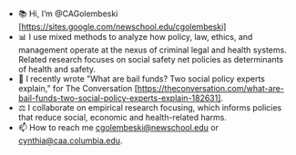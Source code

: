 - 📚 Hi, I’m @CAGolembeski [https://sites.google.com/newschool.edu/cgolembeski]
- 📊 I use mixed methods to analyze how policy, law, ethics, and management operate at the nexus of criminal legal and health systems. Related research focuses on social safety net policies as determinants of health and safety.
- 📄 I recently wrote "What are bail funds? Two social policy experts explain," for The Conversation [https://theconversation.com/what-are-bail-funds-two-social-policy-experts-explain-182631].
- ⚖️ I collaborate on empirical research focusing, which informs policies that reduce social, economic and health-related harms.
- 📫 How to reach me cgolembeski@newschool.edu or cynthia@caa.columbia.edu.

<!---
CAGolembeski/CAGolembeski is a ✨ special ✨ repository because its `README.md` (this file) appears on your GitHub profile.
You can click the Preview link to take a look at your changes.
--->
